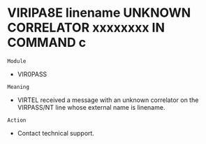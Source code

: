 # VIRIPA8E linename UNKNOWN CORRELATOR xxxxxxxx IN COMMAND c

`Module`
- VIR0PASS

`Meaning`
- VIRTEL received a message with an unknown correlator on the VIRPASS/NT line whose external name is linename.

`Action`
- Contact technical support.

